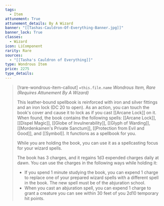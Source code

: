 ```yaml
---
tags:
  - Item
attunement: True
attunement_details: By A Wizard
banner: "[[Tashas-Cauldron-Of-Everything-Banner.jpg]]"
banner_lock: True
classes:
  - Wizard
icon: LiComponent
rarity: Rare
sources:
  - "[[Tasha's Cauldron of Everything]]"
type: Wondrous Item
price: 2275
type_details: 
---
```

>[!rare-wondrous-item-callout] `=this.file.name`
>*Wondrous Item, Rare (Requires Attunement By A Wizard)*
>
>This leather-bound spellbook is reinforced with iron and silver fittings and an iron lock (DC 20 to open). As an action, you can touch the book's cover and cause it to lock as if you cast [[Arcane Lock]] on it. When found, the book contains the following spells: [[Arcane Lock]], [[Dispel Magic]], [[Globe of Invulnerability]], [[Glyph of Warding]], [[Mordenkainen's Private Sanctum]], [[Protection from Evil and Good]], and [[Symbol]]. It functions as a spellbook for you.
>
>While you are holding the book, you can use it as a spellcasting focus for your wizard spells.
>
>The book has 3 charges, and it regains 1d3 expended charges daily at dawn. You can use the charges in the following ways while holding it:
>
>* If you spend 1 minute studying the book, you can expend 1 charge to replace one of your prepared wizard spells with a different spell in the book. The new spell must be of the abjuration school.
>* When you cast an abjuration spell, you can expend 1 charge to grant a creature you can see within 30 feet of you 2d10 temporary hit points.
>
>
